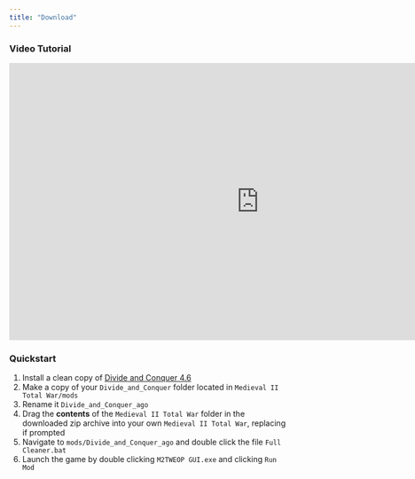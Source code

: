 ```yaml
---
title: "Download"
---
```


###

### Video Tutorial
<div class="download-embed">
<iframe allow="fullscreen;" frameborder="0" width="900" height="500"
src="https://www.youtube.com/embed/P1Ht3Yr12Q8">
</iframe>
</div>

### Quickstart
1. Install a clean copy of [Divide and Conquer 4.6](https://www.youtube.com/watch?v=jFcVSROpnXI)
2. Make a copy of your `Divide_and_Conquer` folder located in `Medieval II Total War/mods`
3. Rename it `Divide_and_Conquer_ago`
4. Drag the **contents** of the `Medieval II Total War` folder in the downloaded zip archive into your own `Medieval II Total War`, replacing if prompted
5. Navigate to `mods/Divide_and_Conquer_ago` and double click the file `Full Cleaner.bat`
6. Launch the game by double clicking `M2TWEOP GUI.exe` and clicking `Run Mod`